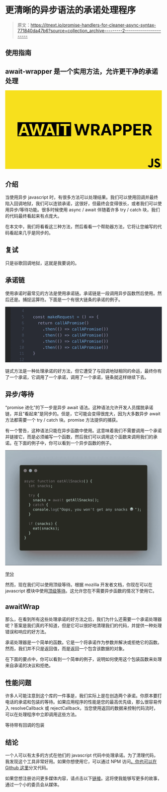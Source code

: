# 更清晰的异步语法的承诺处理程序

> 原文：<https://itnext.io/promise-handlers-for-cleaner-async-syntax-771840da47b6?source=collection_archive---------2----------------------->

## 使用指南

## await-wrapper 是一个实用方法，允许更干净的承诺处理

![](img/24399bfa408dc914df8703157d0ec733.png)

## 介绍

当使用异步 javascript 时，有很多方法可以处理结果。我们可以使用回调并最终陷入回调地狱，我们可以连锁承诺，这很好，但最终会变得很长，或者我们可以使用异步/等待功能。很多时候使用 async / await 伴随着许多 try / catch 块，我们的代码最终看起来有点庞大。

在本文中，我们将看看这三种方法，然后看看一个帮助器方法，它将让您编写的代码看起来几乎是同步的。

## 复试

只是谷歌回调地狱，这就是我要说的。

## 承诺链

使用承诺时最常见的方法是使用承诺链。承诺链是一段调用异步函数然后使用。然后还是。捕捉运算符。下面是一个有很大链条的承诺的例子。

![](img/a469e65e73b96a71e097e42014434d04.png)

链式方法是一种处理承诺的好方法，但它遭受了与回调地狱相同的命运，最终你有了一个承诺，它调用了一个承诺，调用了一个承诺，链条就这样继续下去。

## 异步/等待

“promise 进化”的下一步是异步 await 语法。这种语法允许开发人员摆脱承诺链，并且“看起来”是同步的。但是，它可能会变得很庞大，因为大多数异步 await 方法都需要一个 try / catch 块。promise 方法提供的捕获。

有一个警告，这种语法只能在异步函数中使用。这意味着我们不需要调用一个承诺并链接它，而是必须编写一个函数，然后我们可以调用这个函数来调用我们的承诺。在下面的例子中，你可以看到一个异步函数的例子。

![](img/e54768d11f3d1d3aed9d46247ffc0bec.png)

[学分](https://www.google.com/url?sa=i&url=https%3A%2F%2Fitnext.io%2Fasync-await-without-try-catch-in-javascript-6dcdf705f8b1&psig=AOvVaw1NjxxjEpXh4a24tRjBQExC&ust=1650706069926000&source=images&cd=vfe&ved=0CAwQjRxqFwoTCMjassStp_cCFQAAAAAdAAAAABAr)

然而，现在我们可以使用顶级等待。根据 mozilla 开发者文档，你现在可以在 javascript 模块中使用[顶级等待](https://developer.mozilla.org/en-US/docs/Web/JavaScript/Reference/Operators/await#top_level_await)。这允许您在不需要异步函数的情况下使用它。

## awaitWrap

那么，在看到所有这些处理承诺的好方法之后，我们为什么还需要一个承诺处理器呢？答案是我们真的不知道，但是它可以很好地清理我们的代码，并提供一种处理错误和响应的好方法。

承诺处理器是一个简单的函数。它是一个将承诺作为参数并解决或拒绝它的函数。然而，我们并不只是返回值，而是返回一个包含该数据的对象。

在下面的要点中，你可以看到一个简单的例子，说明如何使用这个包装函数来处理来自承诺的决议和拒绝。

## 性能问题

许多人可能注意到这个库的一件事是，我们实际上是在创造两个承诺。你原本要打电话的承诺和包装的等待。如果应用程序的性能是您的最高优先级，那么很容易传入 resolveCallback 或 rejectCallback，当您使用返回的数据来控制代码流时，可以在处理程序中立即调用这些方法。

等待带有回调的包装

## 结论

一个人可以有太多的方式在他们的 javascript 代码中处理承诺。为了清理代码，我发现这个工具非常好用。如果你想使用它，可以通过 NPM 访问[。你也可以在](https://www.npmjs.com/package/await-wrapper) [Github 这里](https://github.com/EvanBurbidge/await-wrapper)分叉代码。

如果您想注册访问更多媒体内容，请点击以下[链接](https://thewebuiguy.com/membership)。这将使我能够写更多的故事，通过一个小的委员会从媒体。